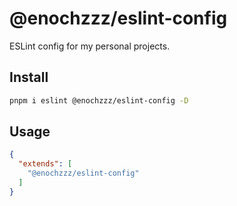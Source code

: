 # @enochzzz/eslint-config

ESLint config for my personal projects.

## Install

```bash
pnpm i eslint @enochzzz/eslint-config -D
```

## Usage

```json
{
  "extends": [
    "@enochzzz/eslint-config"
  ]
}
```
